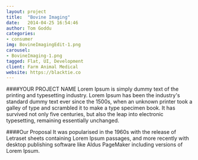 ```yaml
---
layout: project
title:  "Bovine Imaging"
date:   2014-04-25 16:54:46
author: Tom Goddu
categories:
- consumer
img: BovineImagingEdit-1.png
carousel:
- BovineImaging-1.png
tagged: Flat, UI, Development
client: Farm Animal Medical
website: https://blacktie.co
---
```

####YOUR PROJECT NAME
Lorem Ipsum is simply dummy text of the printing and typesetting industry. Lorem Ipsum has been the industry's standard dummy text ever since the 1500s, when an unknown printer took a galley of type and scrambled it to make a type specimen book. It has survived not only five centuries, but also the leap into electronic typesetting, remaining essentially unchanged.

####Our Proposal
It was popularised in the 1960s with the release of Letraset sheets containing Lorem Ipsum passages, and more recently with desktop publishing software like Aldus PageMaker including versions of Lorem Ipsum.
